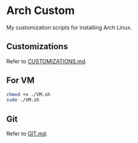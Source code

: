 # Arch Custom
My customization scripts for installing Arch Linux.

## Customizations
Refer to [CUSTOMIZATIONS.md](./CUSTOMIZATIONS.md).

## For VM
```bash
chmod +x ./VM.sh
sudo ./VM.sh
```

## Git
Refer to [GIT.md](./GIT.md).
